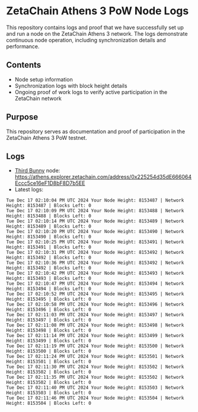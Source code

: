 # ZetaChain Athens 3 PoW Node Logs
This repository contains logs and proof that we have successfully set up and run a node on the ZetaChain Athens 3 network. The logs demonstrate continuous node operation, including synchronization details and performance.

## Contents
- Node setup information
- Synchronization logs with block height details
- Ongoing proof of work logs to verify active participation in the ZetaChain network

## Purpose
This repository serves as documentation and proof of participation in the ZetaChain Athens 3 PoW testnet.

## Logs

- [Third Bunny](https://thirdbunny.xyz/) node: https://athens.explorer.zetachain.com/address/0x225254d35dE666064Eccc5ce16eF1D8bF8D7b5EE
- Latest logs:
```
Tue Dec 17 02:10:04 PM UTC 2024 Your Node Height: 8153487 | Network Height: 8153487 | Blocks Left: 0
Tue Dec 17 02:10:09 PM UTC 2024 Your Node Height: 8153488 | Network Height: 8153488 | Blocks Left: 0
Tue Dec 17 02:10:14 PM UTC 2024 Your Node Height: 8153489 | Network Height: 8153489 | Blocks Left: 0
Tue Dec 17 02:10:20 PM UTC 2024 Your Node Height: 8153490 | Network Height: 8153490 | Blocks Left: 0
Tue Dec 17 02:10:25 PM UTC 2024 Your Node Height: 8153491 | Network Height: 8153491 | Blocks Left: 0
Tue Dec 17 02:10:31 PM UTC 2024 Your Node Height: 8153492 | Network Height: 8153492 | Blocks Left: 0
Tue Dec 17 02:10:36 PM UTC 2024 Your Node Height: 8153492 | Network Height: 8153492 | Blocks Left: 0
Tue Dec 17 02:10:42 PM UTC 2024 Your Node Height: 8153493 | Network Height: 8153493 | Blocks Left: 0
Tue Dec 17 02:10:47 PM UTC 2024 Your Node Height: 8153494 | Network Height: 8153494 | Blocks Left: 0
Tue Dec 17 02:10:52 PM UTC 2024 Your Node Height: 8153495 | Network Height: 8153495 | Blocks Left: 0
Tue Dec 17 02:10:58 PM UTC 2024 Your Node Height: 8153496 | Network Height: 8153496 | Blocks Left: 0
Tue Dec 17 02:11:03 PM UTC 2024 Your Node Height: 8153497 | Network Height: 8153497 | Blocks Left: 0
Tue Dec 17 02:11:08 PM UTC 2024 Your Node Height: 8153498 | Network Height: 8153498 | Blocks Left: 0
Tue Dec 17 02:11:14 PM UTC 2024 Your Node Height: 8153499 | Network Height: 8153499 | Blocks Left: 0
Tue Dec 17 02:11:19 PM UTC 2024 Your Node Height: 8153500 | Network Height: 8153500 | Blocks Left: 0
Tue Dec 17 02:11:24 PM UTC 2024 Your Node Height: 8153501 | Network Height: 8153501 | Blocks Left: 0
Tue Dec 17 02:11:30 PM UTC 2024 Your Node Height: 8153502 | Network Height: 8153502 | Blocks Left: 0
Tue Dec 17 02:11:35 PM UTC 2024 Your Node Height: 8153502 | Network Height: 8153502 | Blocks Left: 0
Tue Dec 17 02:11:40 PM UTC 2024 Your Node Height: 8153503 | Network Height: 8153503 | Blocks Left: 0
Tue Dec 17 02:11:46 PM UTC 2024 Your Node Height: 8153504 | Network Height: 8153504 | Blocks Left: 0
```
